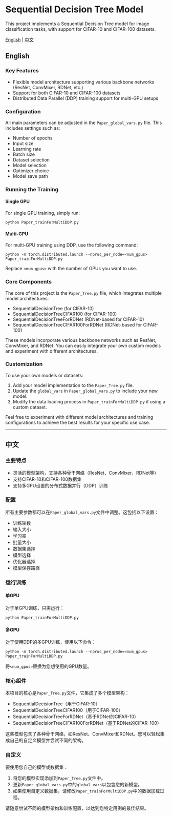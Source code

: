 # Sequential Decision Tree Model

This project implements a Sequential Decision Tree model for image classification tasks, with support for CIFAR-10 and CIFAR-100 datasets.

[English](#english) | [中文](#chinese)

<a name="english"></a>
## English

### Key Features

- Flexible model architecture supporting various backbone networks (ResNet, ConvMixer, RDNet, etc.)
- Support for both CIFAR-10 and CIFAR-100 datasets
- Distributed Data Parallel (DDP) training support for multi-GPU setups

### Configuration

All main parameters can be adjusted in the `Paper_global_vars.py` file. This includes settings such as:

- Number of epochs
- Input size
- Learning rate
- Batch size
- Dataset selection
- Model selection
- Optimizer choice
- Model save path

### Running the Training

#### Single GPU

For single GPU training, simply run:

```
python Paper_trainForMultiDDP.py
```

#### Multi-GPU

For multi-GPU training using DDP, use the following command:

```
python -m torch.distributed.launch --nproc_per_node=<num_gpus> Paper_trainForMultiDDP.py
```


Replace `<num_gpus>` with the number of GPUs you want to use.

### Core Components

The core of this project is the `Paper_Tree.py` file, which integrates multiple model architectures:

- SequentialDecisionTree (for CIFAR-10)
- SequentialDecisionTreeCIFAR100 (for CIFAR-100)
- SequentialDecisionTreeForRDNet (RDNet-based for CIFAR-10)
- SequentialDecisionTreeCIFAR100ForRDNet (RDNet-based for CIFAR-100)

These models incorporate various backbone networks such as ResNet, ConvMixer, and RDNet. You can easily integrate your own custom models and experiment with different architectures.

### Customization

To use your own models or datasets:

1. Add your model implementation to the `Paper_Tree.py` file.
2. Update the `global_vars` in `Paper_global_vars.py` to include your new model.
3. Modify the data loading process in `Paper_trainForMultiDDP.py` if using a custom dataset.

Feel free to experiment with different model architectures and training configurations to achieve the best results for your specific use case.

---

<a name="chinese"></a>
## 中文

### 主要特点

- 灵活的模型架构，支持各种骨干网络（ResNet、ConvMixer、RDNet等）
- 支持CIFAR-10和CIFAR-100数据集
- 支持多GPU设置的分布式数据并行（DDP）训练

### 配置

所有主要参数都可以在`Paper_global_vars.py`文件中调整。这包括以下设置：

- 训练轮数
- 输入大小
- 学习率
- 批量大小
- 数据集选择
- 模型选择
- 优化器选择
- 模型保存路径

### 运行训练

#### 单GPU

对于单GPU训练，只需运行：

```
python Paper_trainForMultiDDP.py
```

#### 多GPU

对于使用DDP的多GPU训练，使用以下命令：

```
python -m torch.distributed.launch --nproc_per_node=<num_gpus> Paper_trainForMultiDDP.py
```


将`<num_gpus>`替换为您想使用的GPU数量。

### 核心组件

本项目的核心是`Paper_Tree.py`文件，它集成了多个模型架构：

- SequentialDecisionTree（用于CIFAR-10）
- SequentialDecisionTreeCIFAR100（用于CIFAR-100）
- SequentialDecisionTreeForRDNet（基于RDNet的CIFAR-10）
- SequentialDecisionTreeCIFAR100ForRDNet（基于RDNet的CIFAR-100）

这些模型包含了各种骨干网络，如ResNet、ConvMixer和RDNet。您可以轻松集成自己的自定义模型并尝试不同的架构。

### 自定义

要使用您自己的模型或数据集：

1. 将您的模型实现添加到`Paper_Tree.py`文件中。
2. 更新`Paper_global_vars.py`中的`global_vars`以包含您的新模型。
3. 如果使用自定义数据集，请修改`Paper_trainForMultiDDP.py`中的数据加载过程。

请随意尝试不同的模型架构和训练配置，以达到您特定用例的最佳结果。